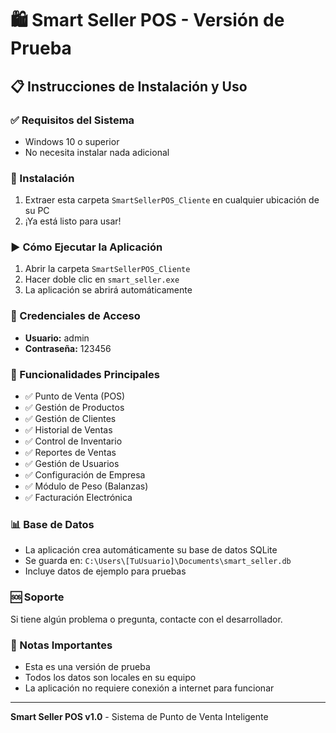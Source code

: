 # 🛍️ Smart Seller POS - Versión de Prueba

## 📋 Instrucciones de Instalación y Uso

### ✅ Requisitos del Sistema
- Windows 10 o superior
- No necesita instalar nada adicional

### 🚀 Instalación
1. Extraer esta carpeta `SmartSellerPOS_Cliente` en cualquier ubicación de su PC
2. ¡Ya está listo para usar!

### ▶️ Cómo Ejecutar la Aplicación
1. Abrir la carpeta `SmartSellerPOS_Cliente`
2. Hacer doble clic en `smart_seller.exe`
3. La aplicación se abrirá automáticamente

### 🔑 Credenciales de Acceso
- **Usuario:** admin
- **Contraseña:** 123456

### 📱 Funcionalidades Principales
- ✅ Punto de Venta (POS)
- ✅ Gestión de Productos
- ✅ Gestión de Clientes
- ✅ Historial de Ventas
- ✅ Control de Inventario
- ✅ Reportes de Ventas
- ✅ Gestión de Usuarios
- ✅ Configuración de Empresa
- ✅ Módulo de Peso (Balanzas)
- ✅ Facturación Electrónica

### 📊 Base de Datos
- La aplicación crea automáticamente su base de datos SQLite
- Se guarda en: `C:\Users\[TuUsuario]\Documents\smart_seller.db`
- Incluye datos de ejemplo para pruebas

### 🆘 Soporte
Si tiene algún problema o pregunta, contacte con el desarrollador.

### 📝 Notas Importantes
- Esta es una versión de prueba
- Todos los datos son locales en su equipo
- La aplicación no requiere conexión a internet para funcionar

---
**Smart Seller POS v1.0** - Sistema de Punto de Venta Inteligente 